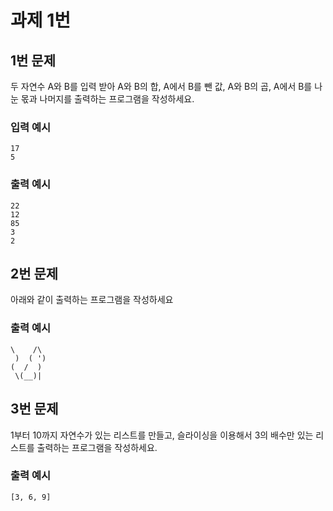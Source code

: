 # 과제 1번
## 1번 문제
두 자연수 A와 B를 입력 받아 A와 B의 합, A에서 B를 뺀 값, A와 B의 곱, A에서 B를 나눈 몫과 나머지를 출력하는 프로그램을 작성하세요. 
### 입력 예시
```
17
5
```
### 출력 예시
```
22
12
85
3
2
```

## 2번 문제
아래와 같이 출력하는 프로그램을 작성하세요
### 출력 예시
```
\    /\
 )  ( ')
(  /  )
 \(__)|
```

## 3번 문제
1부터 10까지 자연수가 있는 리스트를 만들고, 슬라이싱을 이용해서 3의 배수만 있는 리스트를 출력하는 프로그램을 작성하세요.
### 출력 예시
```
[3, 6, 9]
```